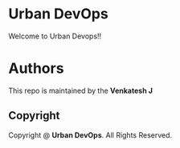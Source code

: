 # Urban DevOps
 
Welcome to Urban Devops!!
 
# Authors
 
This repo is maintained by the **Venkatesh J**
 
## Copyright
 
Copyright @ **Urban DevOps**. All Rights Reserved.